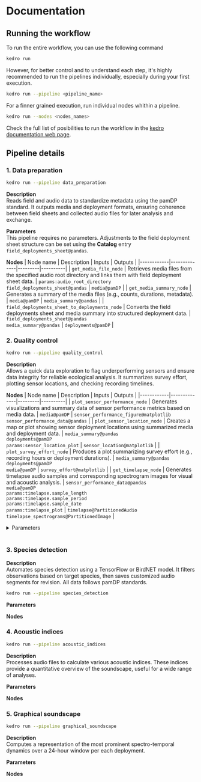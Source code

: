 # Documentation

## Running the workflow

To run the entire workflow, you can use the following command

```bash
kedro run
```
However, for better control and to understand each step, it's highly recommended to run the pipelines individually, especially during your first execution.

```bash
kedro run --pipeline <pipeline_name>
```

For a finner grained execution, run individual nodes whithin a pipeline.

```bash
kedro run --nodes <nodes_names>
```

Check the full list of posibilities to run the workflow in the [kedro documentation web page](https://docs.kedro.org/en/1.0.0/getting-started/commands_reference/#kedro-run).

## Pipeline details

### 1. Data preparation

```bash
kedro run --pipeline data_preparation
```

**Description**<br>
Reads field and audio data to standardize metadata using the pamDP standard. It outputs media and deployment formats, ensuring coherence between field sheets and collected audio files for later analysis and exchange.

**Parameters**<br>
This pipeline requires no parameters. Adjustments to the field deployment sheet structure can be set using the **Catalog** entry `field_deployments_sheet@pandas`.

**Nodes**
| Node name | Description | Inputs | Outputs |
|------------|--------------|---------|----------|
| `get_media_file_node` | Retrieves media files from the specified audio root directory and links them with field deployment sheet data. | `params:audio_root_directory`<br>`field_deployments_sheet@pandas` | `media@pamDP` |
| `get_media_summary_node` | Generates a summary of the media files (e.g., counts, durations, metadata). | `media@pamDP` | `media_summary@pandas` |
| `field_deployments_sheet_to_deployments_node` | Converts the field deployments sheet and media summary into structured deployment data. | `field_deployments_sheet@pandas`<br>`media_summary@pandas` | `deployments@pamDP` |

### 2. Quality control

```bash
kedro run --pipeline quality_control
```

**Description**<br>
Allows a quick data exploration to flag underperforming sensors and ensure data integrity for reliable ecological analysis. It summarizes survey effort, plotting sensor locations, and checking recording timelines.

**Nodes**
| Node name | Description | Inputs | Outputs |
|------------|--------------|---------|----------|
| `plot_sensor_performance_node` | Generates visualizations and summary data of sensor performance metrics based on media data. | `media@pamDP` | `sensor_performance_figure@matplotlib`<br>`sensor_performance_data@pandas` |
| `plot_sensor_location_node` | Creates a map or plot showing sensor deployment locations using summarized media and deployment data. | `media_summary@pandas`<br>`deployments@pamDP`<br>`params:sensor_location_plot` | `sensor_location@matplotlib` |
| `plot_survey_effort_node` | Produces a plot summarizing survey effort (e.g., recording hours or deployment durations). | `media_summary@pandas`<br>`deployments@pamDP`<br>`media@pamDP` | `survey_effort@matplotlib` |
| `get_timelapse_node` | Generates timelapse audio samples and corresponding spectrogram images for visual and acoustic analysis. | `sensor_performance_data@pandas`<br>`media@pamDP`<br>`params:timelapse.sample_length`<br>`params:timelapse.sample_period`<br>`params:timelapse.sample_date`<br>`params:timelapse_plot` | `timelapse@PartitionedAudio`<br>`timelapse_spectrograms@PartitionedImage` |

<details>

<summary>Parameters</summary>

| Group | Name | Description | Default Value |
|--------|------|--------------|----------------|
| `sensor_location_plot` | `fig_height` | Figure height (in inches) | `8` |
| `sensor_location_plot` | `fig_width` | Figure width (in inches) | `8` |
| `sensor_location_plot` | `marker_size` | Size of the location markers | `40` |
| `sensor_location_plot` | `marker_color` | Color of the location markers | `'slateblue'` |
| `sensor_location_plot` | `text_size` | Size of the text annotations (if 0 or negative, no text is shown) | `9` |
| `sensor_location_plot` | `alpha` | Transparency level of the markers | `0.7` |
| `timelapse_plot` | `fig_height` | Figure height (in inches) | `4` |
| `timelapse_plot` | `fig_width` | Figure width (in inches) | `15` |
| `timelapse_plot` | `nperseg` | Number of data points per segment | `1024` |
| `timelapse_plot` | `noverlap` | Number of overlapping points | `512` |
| `timelapse_plot` | `flims` | Frequency limits (Hz) | `[0, 24000]` |
| `timelapse_plot` | `db_range` | Dynamic range in decibels | `90` |
| `timelapse_plot` | `colormap` | Colormap options: 'grey', 'viridis', 'plasma', 'inferno', 'cividis' | `'viridis'` |
| `timelapse` | `sample_length` | Length of each sample for timelapse (in seconds) | `5` |
| `timelapse` | `sample_period` | Time interval between samples (e.g., '30min') | `'30min'` |
| `timelapse` | `sample_date` | Specific date for timelapse (YYYY-MM-DD). If null, the date with the most data will be used. | `null` |
</details>
<br>

### 3. Species detection

**Description**<br>
Automates species detection using a TensorFlow or BirdNET model. It filters observations based on target species, then saves customized audio segments for revision. All data follows pamDP standards.

```bash
kedro run --pipeline species_detection
```
**Parameters**<br>

**Nodes**

### 4. Acoustic indices

```bash
kedro run --pipeline acoustic_indices
```

**Description**<br>
Processes audio files to calculate various acoustic indices. These indices provide a quantitative overview of the soundscape, useful for a wide range of analyses.

**Parameters**<br>

**Nodes**

### 5. Graphical soundscape

```bash
kedro run --pipeline graphical_soundscape
```

**Description**<br>
Computes a representation of the most prominent spectro-temporal dynamics over a 24-hour window per each deployment.

**Parameters**<br>

**Nodes**
